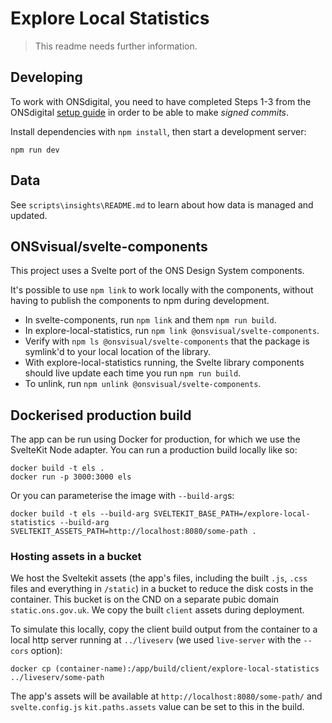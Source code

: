# Explore Local Statistics

> This readme needs further information.

## Developing

To work with ONSdigital, you need to have completed Steps 1-3 from the ONSdigital [setup guide](https://github.com/ONSdigital/dp/blob/main/guides/GETTING_STARTED.md) in order to be able to make _signed commits_.

Install dependencies with `npm install`, then start a development server:

    npm run dev

## Data

See `scripts\insights\README.md` to learn about how data is managed and updated.

## ONSvisual/svelte-components

This project uses a Svelte port of the ONS Design System components.

It's possible to use `npm link` to work locally with the components, without having to publish the components to npm during development.

- In svelte-components, run `npm link` and them `npm run build`.
- In explore-local-statistics, run `npm link @onsvisual/svelte-components`.
- Verify with `npm ls @onsvisual/svelte-components` that the package is symlink'd to your local location of the library.
- With explore-local-statistics running, the Svelte library components should live update each time you run `npm run build`.
- To unlink, run `npm unlink @onsvisual/svelte-components`.

## Dockerised production build

The app can be run using Docker for production, for which we use the SvelteKit Node adapter. You can run a production build locally like so:

    docker build -t els .
    docker run -p 3000:3000 els

Or you can parameterise the image with `--build-arg`s:

    docker build -t els --build-arg SVELTEKIT_BASE_PATH=/explore-local-statistics --build-arg SVELTEKIT_ASSETS_PATH=http://localhost:8080/some-path .

### Hosting assets in a bucket

We host the Sveltekit assets (the app's files, including the built `.js`, `.css` files and everything in `/static`) in a bucket to reduce the disk costs in the container. This bucket is on the CND on a separate pubic domain `static.ons.gov.uk`. We copy the built `client` assets during deployment.

To simulate this locally, copy the client build output from the container to a local http server running at `../liveserv` (we used `live-server` with the `--cors` option):

    docker cp (container-name):/app/build/client/explore-local-statistics ../liveserv/some-path

The app's assets will be available at `http://localhost:8080/some-path/` and `svelte.config.js` `kit.paths.assets` value can be set to this in the build.
